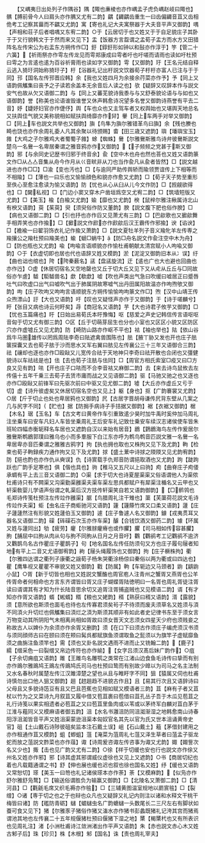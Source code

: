 <!-- { "loadSidebar": true } -->
　　【又嵎夷日出处列子作隅谷】隅【陬也亷棱也亦作嵎孟子虎负嵎赵岐曰陬也】髃【膊前骨今人曰肩头亦作腢又尤有二韵】齵【齱齵齿重生一曰齿偏齱音苴又齿相佹考工记察其葘而不齵又尤韵】寓【寄也礼记大夫寓祭器于大夫音平声又御韵】喁【声相和荘子后者唱喁又东宥二韵】○于【云居切于也又姓又于于自足貌庄子其卧于于又行貌韩文于于然而来又见下】盂【饭器方言盌谓之孟荀子盂方而水方又田猎阵名左传宋公为右盂东方朔传作□】釪【錞釪形如钟以和鼔亦作淳于】竽【管二十六簧】【祈雨祭亦作雩左传龙见而雩郑康成曰雩者吁也吁嗟而请雨也读如吁杜预曰雩之为言逺也逺为百谷祈膏雨也读如字又御韵】雩【又御韵】玗【王名元结自释云逃入猗玗洞始称猗玗子】杅【浴器礼记出杅説文饮器荀子杅杅亦富人已注与于于同】邘【国名左传邘晋应韩】余【我也又姓四月为余接余荇菜亦作予】予【同上又语韵佩觿集曰丧予之子读若余盖本无余音后人读之也】欤【疑辞又叹辞本作与説文安气也故从欠又语御二韵】与【同上又蕃芜貌诗我黍与与又舒泰貌论语与与如也又语御韵】誉【称美也论语谁毁谁誉又休声韩愈诗况望多名誉又御韵诗燕誉有平去二音】妤【婕妤妇官亦作倢伃】舆【车也众也又主驾车者又权舆始也又堪舆天地总名又扶舆佳气貌又美称貌相如赋扶舆绮靡亦作舁】轝【同上车两手对举又御韵】□【同上车也説文共举也又御韵】旟【鸟隼为旟尔雅错革鸟曰旟】余【残也賸也畸也饶也亦作余周礼委人凡其余聚以待颁赐】畬【田三歳又遮韵】璵【璠璵宝玉】雓【大鸡之子尔雅鸡大者蜀蜀子雓】蜍【蜘蛛】鸒【尔雅鸒斯雅鸟诗弁彼鸒斯説文楚乌一名鸒一名卑居秦谓之雅音鸦亦作又御韵】【子频频之党甚于斯又御韵】邪【与余同史记歴书归邪于终音余】兪【空中木也舟也然也荅也又姓又语韵篆文作□从亼亼音集从舟今作月从巜音畎非从刀也当作兪凡从兪者皆然】□【説文越进也亦作□□】□渝【变也汚也】□【与逾同严助传舆轿而隃领贾谊传上下相等而不相隃】□【薄也一曰乐也又愉愉顔色和貌亦作愈又尤韵】□【荀子天子势至重形至佚心至愈注愈读为愉又语韵】防【忧也从心从臼从儿今文作防】□【觊觎欲得也】□【闚私视】□【门边小窦又穿木户凿垣爲空又尤宥二韵】□【筑墙短版又尤韵】□【美玉】楡【白楡又尤韵】婾【靡也又尤韵】楰【鼠梓尔雅注楸属诗北山有楰又语韵】萸【茱萸】臾【须臾俗作防又董韵】腴【説文腹下肥也俗作腴】□【病也又语御二韵】□【引也抒也亦作舀又见萧尤有三韵】□【巴歈歌也又擨歈舞手相弄笑也亦作揄】□【擨説文作歋亦作歋歈后汉王霸传作邪揄】谀【谄谀】□【襜褕一曰翟羽饰衣礼记作揄又萧韵】□【説文夏牡羊列子音义羭牝羊左传専之羭攘公之羭杜预曰羭美也】蝓【螔□蜗牛】【防□舟名説文作兪注空中木为舟】□【防也瓶也又尤韵】喩【呴喩言语顺貌亦作愉杜甫朝献太清宫赋小人呴喩又御韵】○于【衣虚切即也居也代也语辞又姓又模韵】淤【泥淀又御韵旧本从冫误】纡【曲也诎也绾也】陓【陓秦薮名】盓【盘盓旋流】迂【逺也广也大也避也回曲也亦作迃】○虚【休居切宿名又空地罄也又丘于切大丘又见下又从虍从丘丘与□同故俗亦乍虗】驉【駏驉兽名】歔【欷歔】嘘【吹也声类出气急曰吹缓曰嘘居正曰蹙唇吐气曰吹虚口出气曰嘘吹气出于肺属阴故寒嘘气出丹田属阳故温亦作呴喣欨又御韵】呴【庄子吹呴又呴呴言语顺貌东方朔传愉愉呴呴篆文作□】喣【汉中山靖王传众喣漂山】訏【大也又语韵】吁【叹也又疑怪声亦作于又御韵】于【诗于嗟麟兮】盱【张目又病也诗云何盱矣】冔【商冠名又语韵】芋【大也诗君子攸芋又御韵】□【忧也玉篇痛也】旴【日始出易荀氏本旴豫悔】呕【慈爱之声史记韩信传言语呕呕音匈于切又尤有御三韵】○区【丘于切萌芽屈生也分也小室也又区区小貌又区防区穴亦作虚墟丘又见尤韵】防【崎防山路亦作岖不平也】袪【袖也举也】阹【依山谷爲牛马圏雄传以罔爲周阹李奇曰阹遮禽兽围陈也】胠【腋丅胁又发也开也庄子胠箧探囊又去也荀子胠于沙而思水又军右翼曰胠见左传襄公三十三年又语御合三韵】祛【禳却也逐也亦作□殴敺又儿宽传合祛于天地神只李奇曰祛开散也合闭也又彊健貌诗以车祛祛是也】佉【去也荀子注胠与佉同】□【周官方相氏索室□疫又曰□方良又见有韵】呿【开也庄子口呿而不合李音袪又麻御二韵】去【来去诗鸟鼠攸去左传僖十五年千乗三去荀子去赁市庸而战之又见语御二韵】驱【马驰又驰之也又逐也亦作□殴敺又前锋军曰先驱次前曰中驱又见尤御二韵】墟【大丘亦作虚丘又亏于切】虚【诗升彼虚矣又休居切宿名空也又见上】躯【身也】抠【广韵褰裳又尤韵】○居【斤于切止也处也卑居鸦也又御韵】凥【古居字晋胡母谦传凥背东壁从几案之几与尻字不同】【贮也】据【防挶手病诗子手拮据又御韵】裾【衣裾又御韵】椐【木名】琚【玉名】车【古文考曰黄帝作车引重致逺少昊时加牛禹时奚仲加马周礼注坐乗车曰安车凡妇人车皆坐乗周礼王后安车礼记致仕乗安车续汉志诸侯使车皆朱班轮四幅赤衡轭释名车居也又遮韵自汉以来始有居音】鶋【鶢鶋海鸟左传作爰居尔雅鸒斯鹎鶋郭璞曰雅乌也小而多羣服下白江东亦呼为鹎鸟鹎音匹説文雅一名鸒一名卑居卑亦音匹秦谓之雅雅古鸦字】拘【执也拥也取也又株拘又见下及尤韵】軥【检束也荀子軥録疾力通作拘又见下及尤韵】捄【盛土蔂中诗捄之陾陾又见尤韵宥韵】防【挹也酌也亦作仇从奭误】仇【诗賔载手仇郑音防谓挹取酒也又尤韵】跔【跿跔跃也广韵手足寒也】俱【偕也具也】驹【稚马又五尺以上曰驹】痀【曲脊庄子痀偻承蜩有平上去三音又语御二韵】○渠【求于切大也诗夏屋渠渠又俗语谓他人为渠侬杜甫诗只有不闗渠又沟渠勤渠雝渠夫渠车渠左思呉都赋户有犀渠注楯名又云甲也又轩渠敎婴儿学语声俗谓之乹渠后汉方技传轩渠笑自若又语韵御韵】【□鹡鸰也毛郑诗传笺杜预注左传竝作雝渠】腒【鸟腊周礼注干雉也】蕖【芙蕖荷花説文毛诗传竝作夫渠】蚷【虫名庄子商蚷驰河又语韵】籧【籧篨竹席又口柔又语韵】蘧【庄子蘧蘧然注有形貌又姓蘧伯玉又御韵】遽【庄子鲁遽人名又御韵】鐻【戎夷贯耳又器名又语御二韵】磲【砗磲石次玉亦作车渠】醵【合钱饮酒又御药二韵】璩【环属又姓与蘧同出】劬【疲劳】癯【尔雅脙癯瘠也或作臞】臞【司马相如传容甚臞】朐【脯屈中曰朐从肉从句与朐不同朐从日月之月音吁】鸜【鸜鹆考工记鸜鹆不逾济又鸜鹊鸟名古作瞿庄子瞿鹊子】句【地名国名左传任防须句又方也庄子履句屦者知地有平上二音又尤语御宥韵】絇【屦头绳履饰也又御韵】拘【庄子橛株拘】衢【尔雅四达谓之衢列子康衢之謡荀子杨朱哭衢涂杨倞曰秦俗以两为衢或曰四达也】瞿【鹰隼视又瞿瞿不审貌又姓又御韵】戵【防属】軥【车轭边又马颈者】鼩【鼱鼩小鼠】○胥【新于切皆也相也又姓説文蟹醢也周官庖人注青州之蟹胥又燕胥也公羊传胥命者何相命也方言东齐谓皆曰胥又庄子蝴蝶胥陆徳明曰一名胥也周礼胥徒注胥读曰谞谓其有才知为什长陆音思余切又追胥注胥捕盗贼也又见模语二韵】谞【有才知亦作胥又语韵】蝑【蜙蝑】糈【粮也又姥韵】稰【熟获曰稰又语韵】湑【露貌】须【意所欲也斯须也面毛也待也左传寡君须矣茍子不待须而废夫须草名又姓须与湏不同湏火升切烂也佩觿集曰湏烂之湏为斯须其顺非有如此者史记律书东至于须女言万物变动其所阴阳气未相离尚相如胥故曰须女晋天文志须女四星天少府也须贱妾之称故古人以婢仆为余须亦作余胥又删韵】须【在口下曰须古作须庄子编虎须汉书须与须同顔师古曰在颐曰须在颊曰髯呉都赋旗鱼须谓取鱼之髭须以为旗竿子虚赋靡鱼须之曲旃注鱼须竿也】需【须也又卦名説文遇雨不进而止又铣翰二韵】【鹿子】繻【缯采色一曰裂缯又帛边传符也亦作緰】【女字吕须汉髙后妹广韵作】○疽【子余切痈疽又语韵】雎【王雎鸟名雕鹗之类常在江渚山边食鱼毛诗传曰挚而有别亦作鴡尔雅鴡鸠王鴡左传鴡鸠氏司马也杜预曰鸷而有别故少皥以为司马之名主法制又水名春秋时属楚左传江汉雎漳楚之望也从且与睢盱字不同】狙【猿属又伺也杜甫诗慎勿出口他人狙又御韵】趄【趑趄趋不进貌古作且】且【易其行次且又语辞诗曰父母且又多貌诗笾豆有且又巴且芭蕉也见相如赋又模语者三韵】苴【麻有子者又苴杖以竹为之又菜诗九月叙苴又履中借又苞苴裹曰苞借曰苴孔丛子吾于木瓜见苞苴之礼行诗笺以果实相遗者必苞苴之又曰苞苴里鱼肉或以苇或以茅终军白麟对苴白茅于江淮与蒩同义又模麻语者御五韵】沮【水名书灉沮防同沮洳渐湿之地韩愈南山诗春阳浮沮洳皆音平声又姓沮渠蒙逊沮渠本匈奴官名其先以官为氏又世本沮诵黄帝史官】砠【土山戴石诗陟彼砠矣监本注石戴土误】岨【石山戴土】蒩【茅借封建用之亦作租通作苴又模韵】蛆【蝍蛆】菹【淹菜为菹周礼七菹又泽生草者曰菹孟子驱龙蛇而放之菹説文酢菜也亦作葅】诹【诗周爰咨诹左传咨事为诹又尤韵】娵【娵訾次名又少也】掫【击也见广韵又尤有二韵】○徐【祥于切缓也安也行也説文亦作俆又州名又姓亦作邪】邪【诗其虚其邪谓威仪虚徐也又见上又遮韵】○书【商居切纪也着也凡载籍通谓之书】舒【伸也展也缓也迟也叙也徐也国名又姓】纾【缓也又语韵又常恕切】瑹【美玉一曰笏也礼记诸侯瑹本亦作荼】荼【又模麻韵】【似凫亦作舒尔雅舒凫鹜】□【输送俗谓胜负为输赢又御韵】□【北陵名又萧御二韵】□【清河县】□【氍毹毛席又织毛褥亦作毺】□【三辅黄图温室规地以罽賔毺】□【裂缯】○诸【専于切之也之于也辩也众凡也又疑辞又礼记内则注以诸和水释文干桃干梅皆曰诸】防【礛防青砺】蠩【蜛蠩虫名广韵螗蠩一头数尾长二三尺左右有脚状如蚕可食又见下】猪【尔雅豕子猪俗作猪又滀水亦作猪书彭蠡既猪礼记洿其宫而猪焉谓池其地也左传襄二十五年规偃猪杜预曰偃猪下湿之地】橥【楬橥杙也又有所表识也见周礼注】渚【小洲杜甫诗江敛洲渚出作平声又语韵】朱【赤也説文赤心木又姓古邾子后】珠【珍贝】株【木根】邾【国名】诛【责也周礼宰夫】
